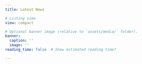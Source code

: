 ```yaml
---
title: Latest News

# Listing view
view: compact

# Optional banner image (relative to `assets/media/` folder).
banner:
  caption: ''
  image: ''
reading_time: false  # Show estimated reading time?

---
```

